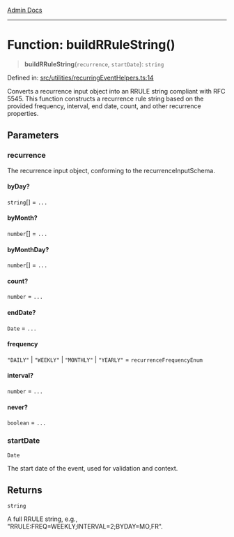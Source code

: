 [Admin Docs](/)

***

# Function: buildRRuleString()

> **buildRRuleString**(`recurrence`, `startDate`): `string`

Defined in: [src/utilities/recurringEventHelpers.ts:14](https://github.com/Sourya07/talawa-api/blob/2dc82649c98e5346c00cdf926fe1d0bc13ec1544/src/utilities/recurringEventHelpers.ts#L14)

Converts a recurrence input object into an RRULE string compliant with RFC 5545.
This function constructs a recurrence rule string based on the provided frequency,
interval, end date, count, and other recurrence properties.

## Parameters

### recurrence

The recurrence input object, conforming to the recurrenceInputSchema.

#### byDay?

`string`[] = `...`

#### byMonth?

`number`[] = `...`

#### byMonthDay?

`number`[] = `...`

#### count?

`number` = `...`

#### endDate?

`Date` = `...`

#### frequency

`"DAILY"` \| `"WEEKLY"` \| `"MONTHLY"` \| `"YEARLY"` = `recurrenceFrequencyEnum`

#### interval?

`number` = `...`

#### never?

`boolean` = `...`

### startDate

`Date`

The start date of the event, used for validation and context.

## Returns

`string`

A full RRULE string, e.g., "RRULE:FREQ=WEEKLY;INTERVAL=2;BYDAY=MO,FR".
